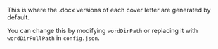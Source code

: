 This is where the .docx versions of each cover letter are generated by default.

You can change this by modifying `wordDirPath` or replacing it with `wordDirFullPath` in `config.json`.